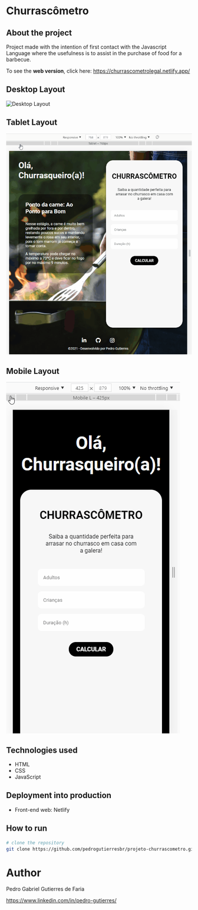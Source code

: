 # Churrascômetro


##   About the project
 
Project made with the intention of first contact with the Javascript Language where the usefulness is to assist in the purchase of food for a barbecue.

To see the **web version**, click here: https://churrascometrolegal.netlify.app/


## Desktop Layout

![Desktop Layout](https://github.com/pedrogutierresbr/projeto-churrascometro/blob/main/gifs/gif-desktop.gif?raw=true)



## Tablet Layout

![Tablet Layout](https://github.com/pedrogutierresbr/projeto-churrascometro/blob/main/gifs/gif-tablet.gif?raw=true)

 

## Mobile Layout

![Mobile Layout](https://github.com/pedrogutierresbr/projeto-churrascometro/blob/main/gifs/gif-mobile.gif?raw=true)



##  Technologies used

-   HTML
-   CSS
-   JavaScript



##  Deployment into production

-   Front-end web: Netlify



##  How to run

```bash
# clone the repository
git clone https://github.com/pedrogutierresbr/projeto-churrascometro.git
```


# Author
Pedro Gabriel Gutierres de Faria

https://www.linkedin.com/in/pedro-gutierres/
